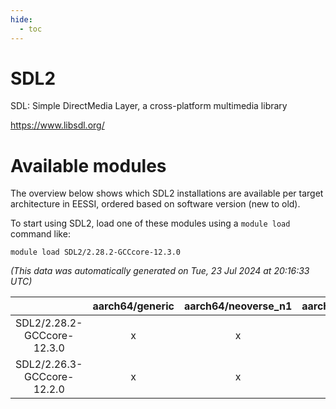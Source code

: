 ```yaml
---
hide:
  - toc
---
```


SDL2
====


SDL: Simple DirectMedia Layer, a cross-platform multimedia library

https://www.libsdl.org/
# Available modules


The overview below shows which SDL2 installations are available per target architecture in EESSI, ordered based on software version (new to old).

To start using SDL2, load one of these modules using a `module load` command like:

```shell
module load SDL2/2.28.2-GCCcore-12.3.0
```

*(This data was automatically generated on Tue, 23 Jul 2024 at 20:16:33 UTC)*  

| |aarch64/generic|aarch64/neoverse_n1|aarch64/neoverse_v1|x86_64/generic|x86_64/amd/zen2|x86_64/amd/zen3|x86_64/intel/haswell|x86_64/intel/skylake_avx512|
| :---: | :---: | :---: | :---: | :---: | :---: | :---: | :---: | :---: |
|SDL2/2.28.2-GCCcore-12.3.0|x|x|x|x|x|x|x|x|
|SDL2/2.26.3-GCCcore-12.2.0|x|x|x|x|x|x|x|x|

